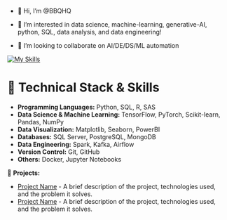 - 👋 Hi, I’m @BBQHQ
<!---  --->
- 👀 I’m interested in data science, machine-learning, generative-AI, python, SQL, data analysis, and data engineering!
<!--- 🌱 I’m currently learning patience and positivity --->
- 💞️ I’m looking to collaborate on AI/DE/DS/ML automation

[![My Skills](https://skillicons.dev/icons?i=azure,aws,py,postgres,html,css,obsidian,bash,docker,kafka,opencv,r,sklearn,pytorch,tensorflow)](https://skillicons.dev)
<!---
BBQHQ/BBQHQ is a ✨ special ✨ repository because its `README.md` (this file) appears on your GitHub profile.
You can click the Preview link to take a look at your changes.
--->

# 🔧 **Technical Stack & Skills**

- **Programming Languages:** Python, SQL, R, SAS
- **Data Science & Machine Learning:** TensorFlow, PyTorch, Scikit-learn, Pandas, NumPy
- **Data Visualization:** Matplotlib, Seaborn, PowerBI
- **Databases:** SQL Server, PostgreSQL, MongoDB
- **Data Engineering:** Spark, Kafka, Airflow
- **Version Control:** Git, GitHub
- **Others:** Docker, Jupyter Notebooks


📁 **Projects:**
- [Project Name](GitHub_Project_Link) - A brief description of the project, technologies used, and the problem it solves.
- [Project Name](GitHub_Project_Link) - A brief description of the project, technologies used, and the problem it solves.

